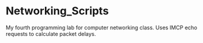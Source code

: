 # Networking_Scripts
My fourth programming lab for computer networking class.
Uses IMCP echo requests to calculate packet delays.
